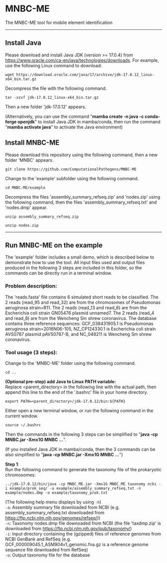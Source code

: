 # MNBC-ME

The MNBC-ME tool for mobile element identification

*********************************************************************************************************  
## Install Java
Please download and install Java JDK (version >= 17.0.4) from https://www.oracle.com/ca-en/java/technologies/downloads. For example, use the following Linux command to download:  
````
wget https://download.oracle.com/java/17/archive/jdk-17.0.12_linux-x64_bin.tar.gz
````
Decompress the file with the following command.  
````
tar -xzvf jdk-17.0.12_linux-x64_bin.tar.gz
````
Then a new folder 'jdk-17.0.12' appears.<br/>

(Alternatively, you can use the command "<b>mamba create -n java -c conda-forge openjdk</b>" to install Java JDK in mamba/conda, then run the command "<b>mamba activate java</b>" to activate the Java environment)  
## Install MNBC-ME
Please download this repository using the following command, then a new folder 'MNBC' appears.  
````
git clone https://github.com/ComputationalPathogens/MNBC-ME
````
Change to the 'example' subfolder using the following command.  
````
cd MNBC-ME/example
````
Decompress the files 'assembly_summary_refseq.zip' and 'nodes.zip' using the following command, then the files 'assembly_summary_refseq.txt' and 'nodes.dmp' appear.  
````
unzip assembly_summary_refseq.zip
````
````
unzip nodes.zip
````
*********************************************************************************************************  

## Run MNBC-ME on the example
The 'example' folder includes a small demo, which is described below to demonstrate how to use the tool. All input files used and output files produced in the following 3 steps are included in this folder, so the commands can be directly run in a terminal window.  

### Problem description:  
The 'reads.fasta' file contains 6 simulated short reads to be classified. The 2 reads (read_95 and read_32) are from the chromosomes of Pseudomonas aeruginosa strain=R11. The 2 reads (read_13 and read_6) are from the Escherichia coli strain GN05476 plasmid unnamed7. The 2 reads (read_4 and read_8) are from the Wencheng Sm shrew coronavirus. The database contains three reference sequences: GCF_038431905.1 is Pseudomonas aeruginosa strain=2016N06-105, NZ_CP124330.1 is Escherichia coli strain AVS0787 plasmid pAVS0787-B, and NC_048211 is Wencheng Sm shrew coronavirus.  

### Tool usage (3 steps):  
Change to the 'MNBC-ME' folder using the following command.  
````
cd ..
````

<b>(Optional pre-step) add Java to Linux PATH variable:</b>  
Replace <parent_directory> in the following line with the actual path, then append this line to the end of the '.bashrc' file in your home directory.  
````
export PATH=<parent_directory>/jdk-17.0.12/bin:${PATH}
````
Either open a new terminal window, or run the following command in the current window.
````
source ~/.bashrc
````
Then the commands in the following 3 steps can be simplified to "<b>java -cp MNBC.jar -Xmx1G MNBC ...</b>".

(If you installed Java JDK in mamba/conda, then the 3 commands can be also simplified to "<b>java -cp MNBC.jar -Xmx1G MNBC ...</b>")  

<b>Step 1</b>:  
Run the following command to generate the taxonomy file of the prokaryotic chromosomes:  
````
../jdk-17.0.12/bin/java -cp MNBC_ME.jar -Xmx1G MNBC_ME taxonomy ncbi -i example/prok_seq/ -a example/assembly_summary_refseq.txt -n example/nodes.dmp -o example/taxonomy_prok.txt
````
(The following help menu displays by using ```-h```)  
```-a```:	Assembly summary file downloaded from NCBI (e.g. assembly_summary_refseq.txt downloaded from https://ftp.ncbi.nlm.nih.gov/genomes/refseq/))  
```-n```:	Taxonomy nodes.dmp file downoaded from NCBI (the file 'taxdmp.zip' is downloaded from https://ftp.ncbi.nlm.nih.gov/pub/taxonomy/)  
```-i```:	Input directory containing the (gzipped) files of reference genomes from NCBI GenBank and RefSeq (e.g. GCF_000009045.1_ASM904v1_genomic.fna.gz is a reference genome sequence file downloaded from RefSeq)  
```-o```:	Output taxonomy file for the database